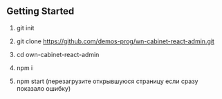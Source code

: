 

## Getting Started

1) git init

2) git clone https://github.com/demos-prog/wn-cabinet-react-admin.git

3) cd own-cabinet-react-admin

4) npm i

5) npm start (перезагрузите открывшуюся страницу если сразу показало ошибку)
